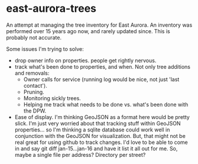 # east-aurora-trees
An attempt at managing the tree inventory for East Aurora.
An inventory was performed over 15 years ago now, and rarely updated since. This is probably not accurate.

Some issues I'm trying to solve:
- drop owner info on properties. people get rightly nervous.
- track what's been done to properties, and when. Not only tree additions and removals:
  - Owner calls for service (running log would be nice, not just 'last contact').
  - Pruning.
  - Monitoring sickly trees.
  - Helping me track what needs to be done vs. what's been done with the DPW.
- Ease of display. I'm thinking GeoJSON as a format here would be pretty slick. I'm just very worried about that tracking stuff within GeoJSON properties... so I'm thinking a sqlite database could work well in conjunction with the GeoJSON for visualization. But, that might not be real great for using github to track changes. I'd love to be able to come in and say git diff jan-15...jan-16 and have it list it all out for me. So, maybe a single file per address? Directory per street?
